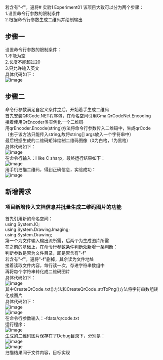 若含有"-f"，遍将# 实验1 Experiment01
该项目大致可以分为两个步骤：  
    1.设置命令行参数的限制条件  
    2.根据命令行参数生成二维码并绘制输出  
## 步骤一
设置命令行参数的限制条件：  
   1.不能为空  
   2.长度不能超过20  
   3.只允许输入英文  
具体代码如下：  
![image](https://github.com/3017218159/ConsoleApp1/blob/master/2.png)  
## 步骤二
命令行参数满足自定义条件之后，开始着手生成二维码  
首先安装QRCode.NET程序包，在命名空间引用Gma.QrCodeNet.Encoding  
接着使用QrEncoder类实例化一个二维码  
用qrEncoder.Encode(string)方法将命令行参数传入二维码中，生成qrCode  
（由于该方法只能传入string,故将string[] args放入一个字符串中）  
最后根据生成的二维码矩阵绘制二维码图像（0为白格，1为黑格）  
具体代码如下：  
![image](https://github.com/3017218159/ConsoleApp1/blob/master/3.png)  
在命令行输入：I like C sharp，最终运行结果如下：  
![image](https://github.com/3017218159/ConsoleApp1/blob/master/1.png)  
用手机扫描二维码，得到正确信息，实验成功：  
![image](https://github.com/3017218159/ConsoleApp1/blob/master/4.png)
## 新增需求
### 项目新增传入文档信息并批量生成二维码图片的功能
首先引用新的命名空间：  
  using System.IO;  
  using System.Drawing.Imaging;  
  using System.Drawing;  
第一个为文件输入输出流所需，后两个为生成图片所需  
在之前的基础上，在命令行参数条件判断处新增一条判断：  
判断参数是否为文件目录，即是否含有"-f"  
若含有"-f"，遍将"-f"删掉，其余读为文件地址  
接着读取文件内容，每行读一次，存进字符串数组中  
再将每个字符串转化成二维码图片  
具体代码如下：  
![image](https://github.com/3017218159/ConsoleApp1/blob/master/5.png)  
其中CreateQrCode_txt()方法和CreateQrCode_strToPng()方法将字符串数组转化成图片  
具体代码如下：  
![image](https://github.com/3017218159/ConsoleApp1/blob/master/6.png)  
![image](https://github.com/3017218159/ConsoleApp1/blob/master/7.png)  
在命令行参数输入：-fdata/qrcode.txt  
运行程序：  
![image](https://github.com/3017218159/ConsoleApp1/blob/master/8.png)  
生成的二维码图片保存在了Debug目录下，分别是：  
![image](https://github.com/3017218159/ConsoleApp1/blob/master/0.png)  
![image](https://github.com/3017218159/ConsoleApp1/blob/master/1%20(2).png)  
扫描结果同于文件内容，目标实现
